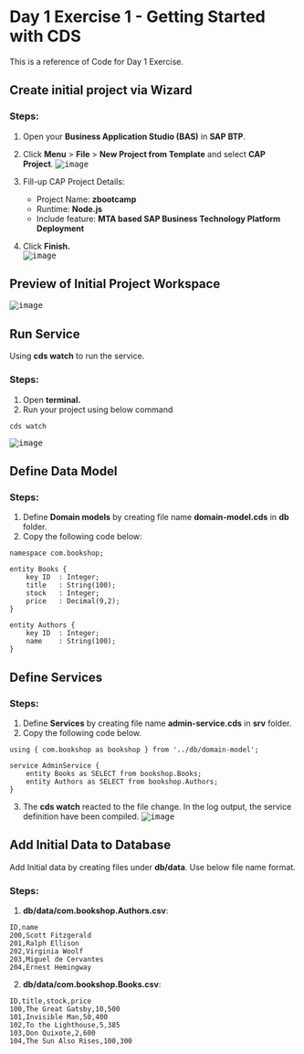 # Day 1 Exercise 1 - Getting Started with CDS
This is a reference of Code for Day 1 Exercise.

## Create initial project via Wizard
### Steps:
1. Open your **Business Application Studio (BAS)** in **SAP BTP**.            
2. Click **Menu** > **File** > **New Project from Template** and select **CAP Project**.
<kbd> ![image](https://github.com/takaobaltazar/sap-capm-bookshop/assets/9301953/af1c0b7d-f2cd-4184-8205-f20ddc9cbbb1) </kbd>

3. Fill-up CAP Project Details:
    - Project Name: **zbootcamp**
    - Runtime: **Node.js**
    - Include feature: **MTA based SAP Business Technology Platform Deployment**
4. Click **Finish.**                   
<kbd> ![image](https://github.com/takaobaltazar/sap-capm-bookshop/assets/9301953/88549c46-6a92-470e-90f3-7c2a745a1777) </kbd>

## Preview of Initial Project Workspace
<kbd> ![image](https://github.com/takaobaltazar/sap-capm-bookshop/assets/9301953/c56d6017-1885-460a-bb0e-e6a81f9f6fab) </kbd>

## Run Service
Using **cds watch** to run the service.
### Steps:
1. Open **terminal.**                     
2. Run your project using below command
```cds
cds watch
```                 
<kbd> ![image](https://github.com/takaobaltazar/sap-capm-bookshop/assets/9301953/d92b8a5c-2d8b-4a76-8498-3a935a0a6b6c) </kbd>


## Define Data Model
### Steps:
1. Define **Domain models** by creating file name **domain-model.cds** in **db** folder.
2. Copy the following code below: 
```cds
namespace com.bookshop;

entity Books {
    key ID  : Integer;
    title   : String(100);
    stock   : Integer;
    price   : Decimal(9,2);
}

entity Authors {
    key ID  : Integer;
    name    : String(100);
}
```

## Define Services
### Steps:
1. Define **Services** by creating file name **admin-service.cds** in **srv** folder.
2. Copy the following code below.
```cds
using { com.bookshop as bookshop } from '../db/domain-model';

service AdminService {
    entity Books as SELECT from bookshop.Books;
    entity Authors as SELECT from bookshop.Authors;
}      
```

3. The **cds watch** reacted to the file change. In the log output, the service definition have been compiled.
<kbd> ![image](https://github.com/takaobaltazar/sap-capm-bookshop/assets/9301953/ed259e51-a41a-46b3-b484-0384e0d12852) </kbd>

## Add Initial Data to Database
Add Initial data by creating files under **db/data**. Use below file name format.
### Steps:
1. **db/data/com.bookshop.Authors.csv**:
```csv
ID,name
200,Scott Fitzgerald
201,Ralph Ellison
202,Virginia Woolf
203,Miguel de Cervantes
204,Ernest Hemingway
```

2. **db/data/com.bookshop.Books.csv**:
```csv
ID,title,stock,price
100,The Great Gatsby,10,500
101,Invisible Man,50,400
102,To the Lighthouse,5,385
103,Don Quixote,2,600
104,The Sun Also Rises,100,300
```
